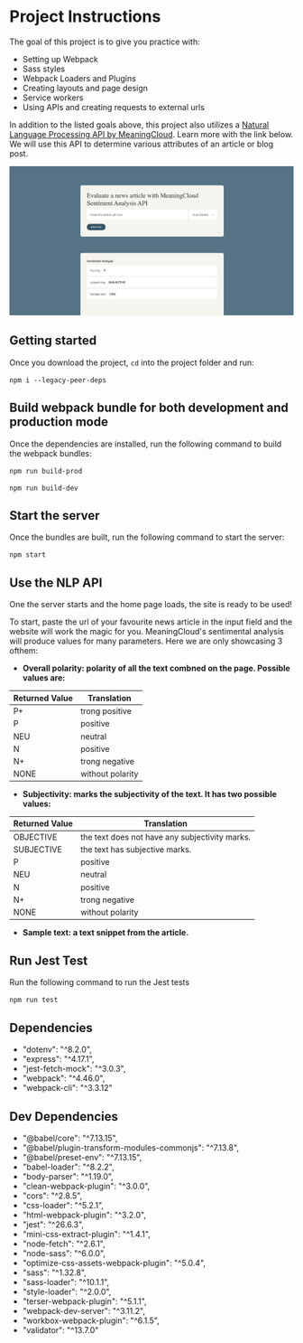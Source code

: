 # Project Instructions

The goal of this project is to give you practice with:
- Setting up Webpack
- Sass styles
- Webpack Loaders and Plugins
- Creating layouts and page design
- Service workers
- Using APIs and creating requests to external urls

In addition to the listed goals above, this project also utilizes a [Natural Language Processing API by MeaningCloud](https://learn.meaningcloud.com/developer/sentiment-analysis/2.1/doc). Learn more with the link below. We will use this API to determine various attributes of an article or blog post.

![Screenshot of the app](./assets/images/app-screenshot.png)

## Getting started

Once you download the project, `cd` into the project folder and run:
```
npm i --legacy-peer-deps
```

## Build webpack bundle for both development and production mode

Once the dependencies are installed, run the following command to build the webpack bundles:
```
npm run build-prod
```

```
npm run build-dev
```

## Start the server

Once the bundles are built, run the following command to start the server:
```
npm start
```

## Use the NLP API

One the server starts and the home page loads, the site is ready to be used!

To start, paste the url of your favourite news article in the input field and the website will work the magic for you. MeaningCloud's sentimental analysis will produce values for many parameters. Here we are only showcasing 3 ofthem:

- **Overall polarity: polarity of all the text combned on the page. Possible values are:**

| Returned Value | Translation |
| ---- | --- |
| P+ | trong positive |
| P | positive |
| NEU | neutral |
| N | positive |
| N+ | trong negative |
| NONE | without polarity |

- **Subjectivity: marks the subjectivity of the text. It has two possible values:**

| Returned Value | Translation |
| ---- | --- |
| OBJECTIVE | the text does not have any subjectivity marks. |
| SUBJECTIVE | the text has subjective marks. |
| P | positive |
| NEU | neutral |
| N | positive |
| N+ | trong negative |
| NONE | without polarity |

- **Sample text: a text snippet from the article.**

## Run Jest Test

Run the following command to run the Jest tests

```
npm run test
```

## Dependencies

- "dotenv": "^8.2.0",
- "express": "^4.17.1",
- "jest-fetch-mock": "^3.0.3",
- "webpack": "^4.46.0",
- "webpack-cli": "^3.3.12"

## Dev Dependencies
- "@babel/core": "^7.13.15",
- "@babel/plugin-transform-modules-commonjs": "^7.13.8",
- "@babel/preset-env": "^7.13.15",
- "babel-loader": "^8.2.2",
- "body-parser": "^1.19.0",
- "clean-webpack-plugin": "^3.0.0",
- "cors": "^2.8.5",
- "css-loader": "^5.2.1",
- "html-webpack-plugin": "^3.2.0",
- "jest": "^26.6.3",
- "mini-css-extract-plugin": "^1.4.1",
- "node-fetch": "^2.6.1",
- "node-sass": "^6.0.0",
- "optimize-css-assets-webpack-plugin": "^5.0.4",
- "sass": "^1.32.8",
- "sass-loader": "^10.1.1",
- "style-loader": "^2.0.0",
- "terser-webpack-plugin": "^5.1.1",
- "webpack-dev-server": "^3.11.2",
- "workbox-webpack-plugin": "^6.1.5",
- "validator": "^13.7.0"
